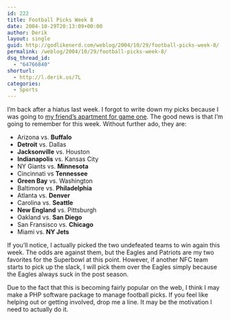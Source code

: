 ```yaml
---
id: 222
title: Football Picks Week 8
date: 2004-10-29T20:13:09+00:00
author: Derik
layout: single
guid: http://godlikenerd.com/weblog/2004/10/29/football-picks-week-8/
permalink: /weblog/2004/10/29/football-picks-week-8/
dsq_thread_id:
  - "64766840"
shorturl:
  - http://l.derik.us/7L
categories:
  - Sports
---
```

I&#8217;m back after a hiatus last week. I forgot to write down my picks because I was going to [my friend&#8217;s apartment for game one](http://godlikenerd.com/v-web/gallery/AndyWorldSeries). The good news is that I&#8217;m going to remember for this week. Without further ado, they are:

  * Arizona vs. **Buffalo**
  * **Detroit** vs. Dallas
  * **Jacksonville** vs. Houston
  * **Indianapolis** vs. Kansas City
  * NY Giants vs. **Minnesota**
  * Cincinnati vs **Tennessee**
  * **Green Bay** vs. Washington
  * Baltimore vs. **Philadelphia**
  * Atlanta vs. **Denver**
  * Carolina vs. **Seattle**
  * **New England** vs. Pittsburgh
  * Oakland vs. **San Diego**
  * San Fransisco vs. **Chicago**
  * Miami vs. **NY Jets**

If you&#8217;ll notice, I actually picked the two undefeated teams to win again this week. The odds are against them, but the Eagles and Patriots are my two favorites for the Superbowl at this point. However, if another NFC team starts to pick up the slack, I will pick them over the Eagles simply because the Eagles always suck in the post season.

Due to the fact that this is becoming fairly popular on the web, I think I may make a PHP software package to manage football picks. If you feel like helping out or getting involved, drop me a line. It may be the motivation I need to actually do it.